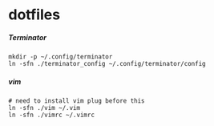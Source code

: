# dotfiles


##### Terminator 
```
mkdir -p ~/.config/terminator
ln -sfn ./terminator_config ~/.config/terminator/config
```

##### vim
```
# need to install vim plug before this
ln -sfn ./vim ~/.vim
ln -sfn ./vimrc ~/.vimrc
```
